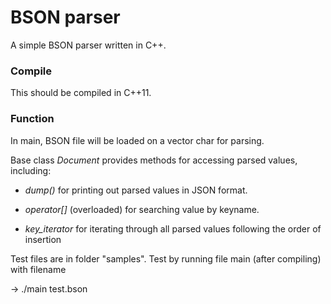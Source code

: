 # BSON parser

A simple BSON parser written in C++.


### Compile

This should be compiled in C++11.


### Function

In main, BSON file will be loaded on a vector char for parsing.

Base class _Document_ provides methods for accessing parsed values, including:

+   _dump()_ for printing out parsed values in JSON format.

+   _operator[]_ (overloaded) for searching value by keyname.

+   *key_iterator* for iterating through all parsed values following the order of insertion 

Test files are in folder "samples". Test by running file main (after compiling) with filename

-> ./main test.bson
  
